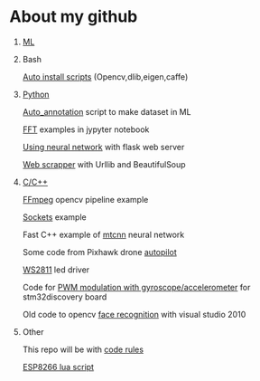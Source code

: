 
# About my github

1. [ML](https://github.com/popikeyshen/ML)

2. Bash

   [Auto install scripts](https://github.com/popikeyshen/scripts) (Opencv,dlib,eigen,caffe)

3. [Python](https://github.com/popikeyshen/python)

   [Auto_annotation](https://github.com/popikeyshen/auto_annotation) script to make dataset in ML
   
   [FFT](https://github.com/popikeyshen/FFT) examples in jypyter notebook
   
   [Using neural network](https://github.com/popikeyshen/flask_socketio_neural_nets) with flask web server
   
   [Web scrapper](https://github.com/popikeyshen/woocommerce) with Urllib and BeautifulSoup
   

4. [C/C++](https://github.com/popikeyshen/cpp)

   [FFmpeg](https://github.com/popikeyshen/ffmpeg) opencv pipeline example

   [Sockets](https://github.com/popikeyshen/sockets) example
   
   Fast C++ example of  [mtcnn](https://github.com/popikeyshen/mtcnn) neural network
   
   Some code from Pixhawk drone [autopilot](https://github.com/popikeyshen/Mission)
   
   [WS2811](https://github.com/popikeyshen/COM_Port_WS2811) led driver 
   
   Code for [PWM modulation with gyroscope/accelerometer](https://github.com/popikeyshen/quad_drone_mechanics) for stm32discovery board 
   
   Old code to opencv [face recognition](https://github.com/popikeyshen/cascade_recognition-VS10) with visual studio 2010 
   
5. Other

   This repo will be with [code rules](https://github.com/popikeyshen/Code)
   
   [ESP8266 lua script](https://github.com/popikeyshen/esp_8266_web_script_lua)
  


